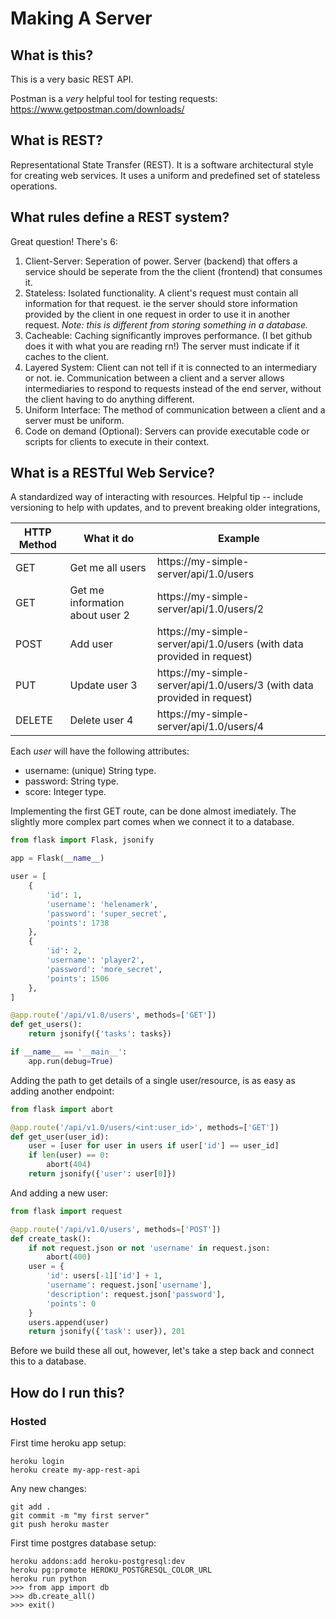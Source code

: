 # Making A Server

## What is this?

This is a very basic REST API.

Postman is a _very_ helpful tool for testing requests: https://www.getpostman.com/downloads/

## What is REST?

Representational State Transfer (REST). It is a software architectural style for creating web services. It uses a uniform and predefined set of stateless operations.

## What rules define a REST system?

Great question! There's 6:

1. Client-Server: Seperation of power. Server (backend) that offers a service should be seperate from the the client (frontend) that consumes it.
2. Stateless: Isolated functionality. A client's request must contain all information for that request. ie the server should store information provided by the client in one request in order to use it in another request. _Note: this is different from storing something in a database._
3. Cacheable: Caching significantly improves performance. (I bet github does it with what you are reading rn!) The server must indicate if it caches to the client.
4. Layered System: Client can not tell if it is connected to an intermediary or not. ie. Communication between a client and a server allows intermediaries to respond to requests instead of the end server, without the client having to do anything different.
5. Uniform Interface: The method of communication between a client and a server must be uniform.
6. Code on demand (Optional): Servers can provide executable code or scripts for clients to execute in their context.

## What is a RESTful Web Service?

A standardized way of interacting with resources. Helpful tip -- include versioning to help with updates, and to prevent breaking older integrations,

| HTTP Method | What it do                      | Example                                                                  |
| ----------- | ------------------------------- | ------------------------------------------------------------------------ |
| GET         | Get me all users                | https://my-simple-server/api/1.0/users                                   |
| GET         | Get me information about user 2 | https://my-simple-server/api/1.0/users/2                                 |
| POST        | Add user                        | https://my-simple-server/api/1.0/users (with data provided in request)   |
| PUT         | Update user 3                   | https://my-simple-server/api/1.0/users/3 (with data provided in request) |
| DELETE      | Delete user 4                   | https://my-simple-server/api/1.0/users/4                                 |

Each _user_ will have the following attributes:

- username: (unique) String type.
- password: String type.
- score: Integer type.

Implementing the first GET route, can be done almost imediately. The slightly more complex part comes when we connect it to a database.

```Python
from flask import Flask, jsonify

app = Flask(__name__)

user = [
    {
        'id': 1,
        'username': 'helenamerk',
        'password': 'super_secret',
        'points': 1738
    },
    {
        'id': 2,
        'username': 'player2',
        'password': 'more_secret',
        'points': 1506
    },
]

@app.route('/api/v1.0/users', methods=['GET'])
def get_users():
    return jsonify({'tasks': tasks})

if __name__ == '__main__':
    app.run(debug=True)
```

Adding the path to get details of a single user/resource, is as easy as adding another endpoint:

```python
from flask import abort

@app.route('/api/v1.0/users/<int:user_id>', methods=['GET'])
def get_user(user_id):
    user = [user for user in users if user['id'] == user_id]
    if len(user) == 0:
        abort(404)
    return jsonify({'user': user[0]})
```

And adding a new user:

```python
from flask import request

@app.route('/api/v1.0/users', methods=['POST'])
def create_task():
    if not request.json or not 'username' in request.json:
        abort(400)
    user = {
        'id': users[-1]['id'] + 1,
        'username': request.json['username'],
        'description': request.json['password'],
        'points': 0
    }
    users.append(user)
    return jsonify({'task': user}), 201
```

Before we build these all out, however, let's take a step back and connect this to a database.

## How do I run this?

### Hosted

First time heroku app setup:

```
heroku login
heroku create my-app-rest-api
```

Any new changes:

```
git add .
git commit -m "my first server"
git push heroku master
```

First time postgres database setup:

```
heroku addons:add heroku-postgresql:dev
heroku pg:promote HEROKU_POSTGRESQL_COLOR_URL
heroku run python
>>> from app import db
>>> db.create_all()
>>> exit()
```
